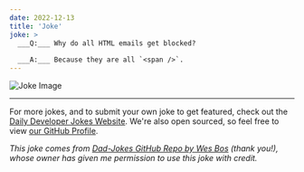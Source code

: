 ```yaml
---
date: 2022-12-13
title: 'Joke'
joke: >
  ___Q:___ Why do all HTML emails get blocked?
  
  ___A:___ Because they are all `<span />`.
---
```



![Joke Image](https://private.xtrp.io/projects/DailyDeveloperJokes/public_image_server/images/5e1259427b3da.png)

---

For more jokes, and to submit your own joke to get featured, check out the [Daily Developer Jokes Website](https://dailydeveloperjokes.github.io/). We're also open sourced, so feel free to view [our GitHub Profile](https://github.com/dailydeveloperjokes).


_This joke comes from [Dad-Jokes GitHub Repo by Wes Bos](https://github.com/wesbos/dad-jokes) (thank you!), whose owner has given me permission to use this joke with credit._

<!--
Joke text:
**Q:** Why do all HTML emails get blocked?

**A:** Because they are all `<span />`.
 -->


